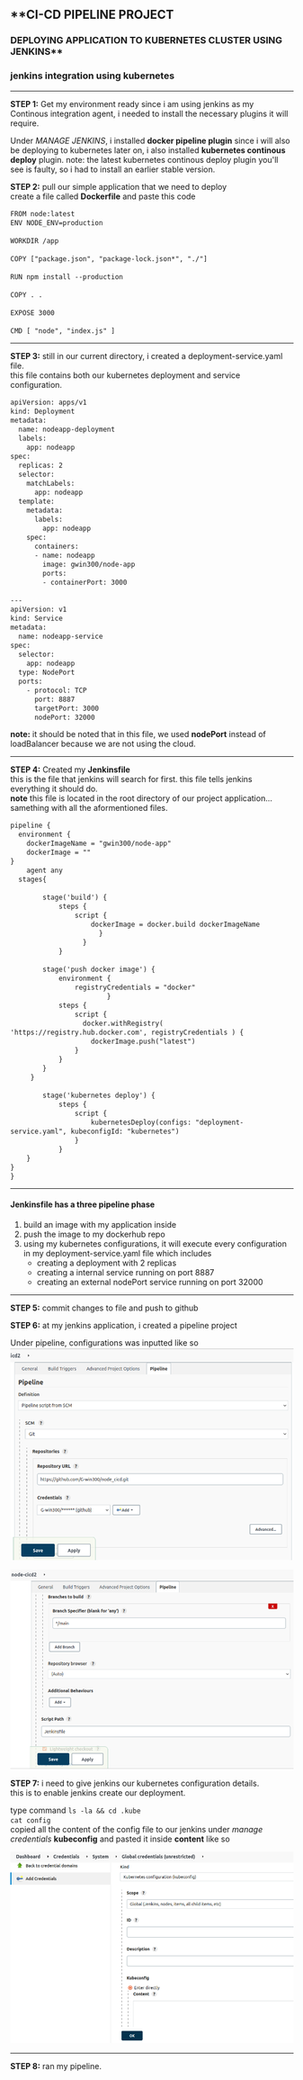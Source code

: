 ## **CI-CD PIPELINE PROJECT

### DEPLOYING APPLICATION TO KUBERNETES CLUSTER USING JENKINS**    
### jenkins integration using kubernetes

---
**STEP 1:** Get my environment ready
since i am using jenkins as my Continous integration agent, i needed to install the necessary plugins it will require.

Under *MANAGE JENKINS*, i installed **docker pipeline plugin**
since i will also be deploying to kubernetes later on, i also installed **kubernetes continous deploy** plugin.
note: the latest kubernetes continous deploy plugin you'll see is faulty, so i had to install an earlier stable version.

**STEP 2:** pull our simple application that we need to deploy  
create a file called **Dockerfile** and paste this code  
```
FROM node:latest
ENV NODE_ENV=production

WORKDIR /app

COPY ["package.json", "package-lock.json*", "./"]

RUN npm install --production

COPY . .

EXPOSE 3000

CMD [ "node", "index.js" ]
```


---
**STEP 3:** still in our current directory, i created a deployment-service.yaml file.  
this file contains both our kubernetes deployment and service configuration.

```
apiVersion: apps/v1
kind: Deployment
metadata:
  name: nodeapp-deployment
  labels:
    app: nodeapp
spec:
  replicas: 2
  selector:
    matchLabels:
      app: nodeapp
  template:
    metadata:
      labels:
        app: nodeapp
    spec:
      containers:
      - name: nodeapp
        image: gwin300/node-app
        ports:
        - containerPort: 3000

---
apiVersion: v1
kind: Service
metadata:
  name: nodeapp-service
spec:
  selector:
    app: nodeapp
  type: NodePort
  ports:
    - protocol: TCP
      port: 8887
      targetPort: 3000
      nodePort: 32000
```

**note:** it should be noted that in this file, we used **nodePort** instead of loadBalancer because we are not using the cloud. 

---
**STEP 4:** Created my **Jenkinsfile**  
this is the file that jenkins will search for first. this file tells jenkins everything it should do.  
**note** this file is located in the root directory of our project application... samething with all the aformentioned files.

```
pipeline {
  environment {
    dockerImageName = "gwin300/node-app"
    dockerImage = ""
}
    agent any
  stages{
    
        stage('build') {
            steps {
                script {
                    dockerImage = docker.build dockerImageName
                      }
                  }
            }
        
        stage('push docker image') {
            environment {
                registryCredentials = "docker"
                        }
            steps {
                script {
                  docker.withRegistry( 'https://registry.hub.docker.com', registryCredentials ) {
                    dockerImage.push("latest")
                }
            }
        }
     }
        
        stage('kubernetes deploy') {
            steps {
                script {
                    kubernetesDeploy(configs: "deployment-service.yaml", kubeconfigId: "kubernetes")
                }
            }
    }
}
}
```
---
#### Jenkinsfile has a three pipeline phase  
1. build an image with my application inside
2. push the image to my dockerhub repo
3. using my kubernetes configurations, it will execute every configuration in my deployment-service.yaml file which includes  
   * creating a deployment with 2 replicas
   * creating a internal service running on port 8887 
   * creating an external nodePort service running on port 32000

---
**STEP 5:** commit changes to file and push to github

**STEP 6:** at my jenkins application, i created a pipeline project

Under pipeline, configurations was inputted like so
![jenkins-configuration](images/picture1.png)

![jenkins-configuration](images/picture2.png)

**STEP 7:** i need to give jenkins our kubernetes configuration details.  
this is to enable jenkins create our deployment.

type command `ls -la && cd .kube`  
`cat config`  
copied all the content of the config file to our jenkins under *manage credentials*  **kubeconfig** and pasted it inside **content** like so

![jenkins-configuration](images/picture3.png)

---

**STEP 8:** ran my pipeline.
